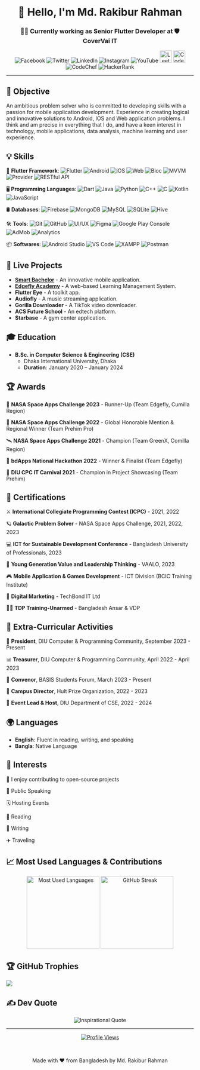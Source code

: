 <h1 align="center">👋 Hello, I'm Md. Rakibur Rahman </h1>
<h3 align="center">👨‍💻 Currently working as Senior Flutter Developer at 🛡️ CoverVai IT</h3>


<div align="center">
  <!-- Social Media -->
  <a href="https://facebook.com/rakiburrahman.official" target="_blank" style="text-decoration: none;">
    <img src="https://img.icons8.com/color/32/000000/facebook.png" alt="Facebook"/>
  </a>
  <a href="https://twitter.com/yourprofile" target="_blank" style="text-decoration: none;">
    <img src="https://img.icons8.com/color/32/000000/twitter.png" alt="Twitter"/>
  </a>
  <a href="https://linkedin.com/in/rakibur557" target="_blank" style="text-decoration: none;">
    <img src="https://img.icons8.com/color/32/000000/linkedin.png" alt="LinkedIn"/>
  </a>
  <a href="https://instagram.com/rakibur557" target="_blank" style="text-decoration: none;">
    <img src="https://img.icons8.com/color/32/000000/instagram-new.png" alt="Instagram"/>
<!--   </a>
  <a href="https://github.com/rakibur557" target="_blank" style="text-decoration: none;">
    <img src="https://img.icons8.com/material-outlined/32/000000/github.png" alt="GitHub"/>
  </a> -->
  <a href="https://youtube.com/rakibur557" target="_blank" style="text-decoration: none;">
    <img src="https://img.icons8.com/color/32/000000/youtube-play.png" alt="YouTube"/>
  </a>

  <!-- Programming Platforms -->
  <a href="https://leetcode.com/yourprofile" target="_blank" style="text-decoration: none;">
    <img src="https://upload.wikimedia.org/wikipedia/commons/1/19/LeetCode_logo_black.png" alt="LeetCode" width="32" height="32"/>
  </a>
  <a href="https://codeforces.com/profile/yourprofile" target="_blank" style="text-decoration: none;">
    <img src="https://cdn.iconscout.com/icon/free/png-256/code-forces-3521352-2944793.png" alt="Codeforces" width="32" height="32"/>
  </a>
  <a href="https://www.codechef.com/users/rakib557" target="_blank" style="text-decoration: none;">
    <img src="https://img.icons8.com/color/32/000000/codechef.png" alt="CodeChef"/>
  </a>
  <a href="https://www.hackerrank.com/yourprofile" target="_blank" style="text-decoration: none;">
    <img src="https://img.icons8.com/external-tal-revivo-color-tal-revivo/32/000000/external-hackerrank-is-a-technology-company-that-focuses-on-competitive-programming-logo-color-tal-revivo.png" alt="HackerRank"/>
</div>





---

## 🎯 Objective
An ambitious problem solver who is committed to developing skills with a passion for mobile application development. Experience in creating logical and innovative solutions to Android, IOS and Web application problems. I think and am precise in everything that I do, and have a keen interest in technology, mobile applications, data analysis, machine learning and user experience.

## 💡 Skills
🧩 **Flutter Framework**:  ![Flutter](https://img.shields.io/badge/Flutter-%2302569B.svg?style=flat&logo=Flutter&logoColor=white) ![Android](https://img.shields.io/badge/Android-%233DDC84.svg?style=flat&logo=Android&logoColor=white) ![iOS](https://img.shields.io/badge/iOS-%23000000.svg?style=flat&logo=Apple&logoColor=white) ![Web](https://img.shields.io/badge/Web-%23239120.svg?style=flat&logo=HTML5&logoColor=white) ![Bloc](https://img.shields.io/badge/Bloc-%2325A0C5.svg?style=flat&logo=Dart&logoColor=white) ![MVVM](https://img.shields.io/badge/MVVM-%2300C4CC.svg?style=flat&logo=architecture&logoColor=white) ![Provider](https://img.shields.io/badge/Provider-%23FF5722.svg?style=flat&logo=flutter&logoColor=white) ![RESTful API](https://img.shields.io/badge/RESTful%20API-%2300D7FF.svg?style=flat&logo=api&logoColor=white)

🖥️ **Programming Languages**: ![Dart](https://img.shields.io/badge/Dart-%230175C2.svg?style=flat&logo=Dart&logoColor=white) ![Java](https://img.shields.io/badge/Java-%23ED8B00.svg?style=flat&logo=Java&logoColor=white) ![Python](https://img.shields.io/badge/Python-%233776AB.svg?style=flat&logo=Python&logoColor=white) ![C++](https://img.shields.io/badge/C++-%2300599C.svg?style=flat&logo=C%2B%2B&logoColor=white) ![C](https://img.shields.io/badge/C-%23A8B9CC.svg?style=flat&logo=C&logoColor=white) ![Kotlin](https://img.shields.io/badge/Kotlin-%237F52FF.svg?style=flat&logo=Kotlin&logoColor=white) ![JavaScript](https://img.shields.io/badge/JavaScript-%23F7DF1E.svg?style=flat&logo=JavaScript&logoColor=black) 

🛢️ **Databases**: ![Firebase](https://img.shields.io/badge/Firebase-%23FFCA28.svg?style=flat&logo=Firebase&logoColor=white) ![MongoDB](https://img.shields.io/badge/MongoDB-%2347A248.svg?style=flat&logo=MongoDB&logoColor=white) ![MySQL](https://img.shields.io/badge/MySQL-%234479A1.svg?style=flat&logo=MySQL&logoColor=white) ![SQLite](https://img.shields.io/badge/SQLite-%23003B57.svg?style=flat&logo=SQLite&logoColor=white) ![Hive](https://img.shields.io/badge/Hive-%23FFA000.svg?style=flat&logo=Hive&logoColor=white)

🛠️ **Tools**: ![Git](https://img.shields.io/badge/Git-%23F05032.svg?style=flat&logo=Git&logoColor=white) ![GitHub](https://img.shields.io/badge/GitHub-%23181717.svg?style=flat&logo=GitHub&logoColor=white) ![UI/UX](https://img.shields.io/badge/UI%2FUX-%23FF6F00.svg?style=flat) ![Figma](https://img.shields.io/badge/Figma-%23F24E1E.svg?style=flat&logo=Figma&logoColor=white) ![Google Play Console](https://img.shields.io/badge/Google%20Play%20Console-%234285F4.svg?style=flat&logo=Google-Play&logoColor=white) ![AdMob](https://img.shields.io/badge/AdMob-%23EA4335.svg?style=flat&logo=Google-AdMob&logoColor=white) ![Analytics](https://img.shields.io/badge/Analytics-%234285F4.svg?style=flat&logo=Google-Analytics&logoColor=white)

📦 **Softwares**: ![Android Studio](https://img.shields.io/badge/Android%20Studio-%233DDC84.svg?style=flat&logo=Android-Studio&logoColor=white) ![VS Code](https://img.shields.io/badge/VS%20Code-%23007ACC.svg?style=flat&logo=Visual-Studio-Code&logoColor=white) ![XAMPP](https://img.shields.io/badge/XAMPP-%23FB7A24.svg?style=flat&logo=XAMPP&logoColor=white) ![Postman](https://img.shields.io/badge/Postman-%23FF6C37.svg?style=flat&logo=Postman&logoColor=white) 



## 📱 Live Projects

- **[Smart Bachelor](https://play.google.com/store/apps/details?id=com.edgeflydev.smartbachelor)** - An innovative mobile application.
- **[Edgefly Academy](https://edgeflyacademy.com/)** - A web-based Learning Management System.
- **Flutter Eye** - A toolkit app.
- **Audiofly** - A music streaming application.
- **Gorilla Downloader** - A TikTok video downloader.
- **ACS Future School** - An edtech platform.
- **Starbase** - A gym center application.

## 🎓 Education

- **B.Sc. in Computer Science & Engineering (CSE)**
  - Dhaka International University, Dhaka
  - **Duration**: January 2020 – January 2024

## 🏆 Awards

🚀 **NASA Space Apps Challenge 2023** - Runner-Up (Team Edgefly, Cumilla Region)

🌠 **NASA Space Apps Challenge 2022** - Global Honorable Mention & Regional Winner (Team Prehim Pro)

🛰️ **NASA Space Apps Challenge 2021** - Champion (Team GreenX, Comilla Region)

🤖 **bdApps National Hackathon 2022** - Winner & Finalist (Team Edgefly)

🎉 **DIU CPC IT Carnival 2021** - Champion in Project Showcasing (Team Prehim)

## 📜 Certifications

⚔️ **International Collegiate Programming Contest (ICPC)** - 2021, 2022

🪐 **Galactic Problem Solver** - NASA Space Apps Challenge, 2021, 2022, 2023

💻 **ICT for Sustainable Development Conference** - Bangladesh University of Professionals, 2023

🌱 **Young Generation Value and Leadership Thinking** - VAALO, 2023

🎮 **Mobile Application & Games Development** - ICT Division (BCIC Training Institute)

📣 **Digital Marketing** - TechBond IT Ltd

👮‍♂️ **TDP Training-Unarmed** - Bangladesh Ansar & VDP


## 🏅 Extra-Curricular Activities

👑 **President**, DIU Computer & Programming Community, September 2023 - Present

📊 **Treasurer**, DIU Computer & Programming Community, April 2022 - April 2023

🤝 **Convenor**, BASIS Students Forum, March 2023 - Present

🏫 **Campus Director**, Hult Prize Organization, 2022 - 2023

🎤 **Event Lead & Host**, DIU Department of CSE, 2022 - 2024

## 🌍 Languages

- **English**: Fluent in reading, writing, and speaking
- **Bangla**: Native Language

## 🎯 Interests

📂 I enjoy contributing to open-source projects

🎤 Public Speaking

🗓️ Hosting Events

📖 Reading

📝 Writing

✈️ Traveling

## 📈 Most Used Languages & Contributions

<div align="center">
  <img src="https://github-readme-stats.vercel.app/api/top-langs/?username=rakibur557&layout=compact&langs_count=8" alt="Most Used Languages" height="195" />
  <img src="https://github-readme-streak-stats.herokuapp.com/?user=rakibur557" alt="GitHub Streak" height="195" />
</div>


## 🏆 GitHub Trophies
![](https://github-profile-trophy.vercel.app/?username=rakibur557&theme=radical&no-frame=false&no-bg=true&margin-w=4)

## ✍️ Dev Quote
<p align="center">
  <img src="https://quotes-github-readme.vercel.app/api?type=horizontal&theme=radical" alt="Inspirational Quote"/>
</p>

---
<p align="center">
  <a href="https://visitcount.itsvg.in">
    <img src="https://visitcount.itsvg.in/api?id=rakibur557&label=Profile%20Views&color=6&pretty=true" alt="Profile Views" />
  </a>
</p>
<br>
<p align="center"> 
  Made with ❤️ from Bangladesh by Md. Rakibur Rahman
</p>





